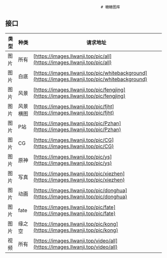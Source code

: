                                                # 糖糖图库

## 接口

| 类型  | 种类     | 请求地址   | 
| ---- | ---------- | ---------------- | 
| 图片 | 所有     | [https://images.llwanji.top/pic/all](https://images.llwanji.top/pic/all) |
| 图片 | 白底   | [https://images.llwanji.top/pic/whitebackground](https://images.llwanji.top/pic/whitebackground) |
| 图片 | 风景 | [https://images.llwanji.top/pic/fengjing](https://images.llwanji.top/pic/fengjing) |
| 图片 | 风景横图 | [https://images.llwanji.top/pic/fjht](https://images.llwanji.top/pic/fjht) |
| 图片 | P站 | [https://images.llwanji.top/pic/Pzhan](https://images.llwanji.top/pic/Pzhan) |
| 图片 | CG | [https://images.llwanji.top/pic/CG](https://images.llwanji.top/pic/CG) |
| 图片 | 原神 | [https://images.llwanji.top/pic/ys](https://images.llwanji.top/pic/ys) |
| 图片 | 写真 | [https://images.llwanji.top/pic/xiezhen](https://images.llwanji.top/pic/xiezhen) |
| 图片 | 动画 | [https://images.llwanji.top/pic/donghua](https://images.llwanji.top/pic/donghua) |
| 图片 | fate | [https://images.llwanji.top/pic/fate](https://images.llwanji.top/pic/fate) |
| 图片 | 缘之空 | [https://images.llwanji.top/pic/kong](https://images.llwanji.top/pic/kong) |
| 视频 | 所有 | [https://images.llwanji.top/video/all](https://images.llwanji.top/video/all) |

                
